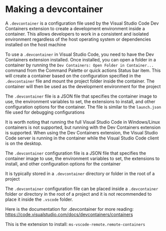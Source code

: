# Making a devcontainer

A `.devcontainer` is a configuration file used by the Visual Studio Code Dev Containers extension to create a development environment inside a container. This allows developers to work in a consistent and isolated environment regardless of the host operating system or dependencies installed on the host machine

To use a `.devcontainer` in Visual Studio Code, you need to have the Dev Containers extension installed. Once installed, you can open a folder in a container by running the `Dev Containers: Open Folder in Container...` command from the Command Palette or quick actions Status bar item. This will create a container based on the configuration specified in the `.devcontainer` file and mount the project folder inside the container. The container will then be used as the development environment for the project

The `.devcontainer` file is a JSON file that specifies the container image to use, the environment variables to set, the extensions to install, and other configuration options for the container. The file is similar to the `launch.json` file used for debugging configurations

It is worth noting that running the full Visual Studio Code in Windows/Linux containers is not supported, but running with the Dev Containers extension is supported. When using the Dev Containers extension, the Visual Studio Code server is running in the container while the Visual Studio Code client is on the desktop.

The `.devcontainer` configuration file is a JSON file that specifies the container image to use, the environment variables to set, the extensions to install, and other configuration options for the container

It is typically stored in a `.devcontainer` directory or folder in the root of a project

The `.devcontainer` configuration file can be placed inside a `.devcontainer` folder or directory in the root of a project and it is not recommended to place it inside the `.vscode` folder.

Here is the documentation for .devcontainer for more reading:
<https://code.visualstudio.com/docs/devcontainers/containers>

This is the extension to install: `ms-vscode-remote.remote-containers`
